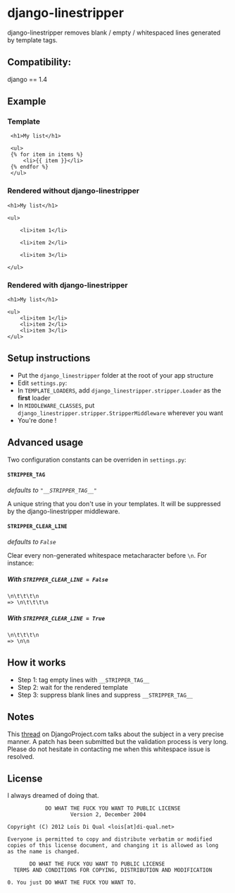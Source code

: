 django-linestripper
====================

django-linestripper removes blank / empty / whitespaced lines generated by template tags.

Compatibility:
--------------

django == 1.4

Example
-------

### Template ###

     <h1>My list</h1>

     <ul>
     {% for item in items %}
         <li>{{ item }}</li>
     {% endfor %}
     </ul>

### Rendered without django-linestripper ###

    <h1>My list</h1>

    <ul>

        <li>item 1</li>

        <li>item 2</li>

        <li>item 3</li>

    </ul>
    
### Rendered with django-linestripper ###

    <h1>My list</h1>

    <ul>
        <li>item 1</li>
        <li>item 2</li>
        <li>item 3</li>
    </ul>

Setup instructions
------------------

 * Put the `django_linestripper` folder at the root of your app structure
 * Edit `settings.py`:
  * In `TEMPLATE_LOADERS`, add `django_linestripper.stripper.Loader` as the **first** loader
  * In `MIDDLEWARE_CLASSES`, put `django_linestripper.stripper.StripperMiddleware` wherever you want
 * You're done !
 
Advanced usage
--------------

Two configuration constants can be overriden in `settings.py`:

#### `STRIPPER_TAG` ####

*defaults to `"__STRIPPER_TAG__"`*

A unique string that you don't use in your templates. It will be suppressed by the django-linestripper middleware.

#### `STRIPPER_CLEAR_LINE` ####

*defaults to `False`*

Clear every non-generated whitespace metacharacter before `\n`. For instance:

##### With `STRIPPER_CLEAR_LINE = False` #####
    \n\t\t\t\n
    => \n\t\t\t\n
    
##### With `STRIPPER_CLEAR_LINE = True` #####
    \n\t\t\t\n
    => \n\n
    
How it works
------------

 * Step 1: tag empty lines with `__STRIPPER_TAG__`    
 * Step 2: wait for the rendered template
 * Step 3: suppress blank lines and suppress `__STRIPPER_TAG__`

Notes
-----

This [thread](https://code.djangoproject.com/ticket/2594) on DjangoProject.com talks about the subject in a very precise manner. A patch has been submitted but the validation process is very long. Please do not hesitate in contacting me when this whitespace issue is resolved.

License
-------

I always dreamed of doing that.

                DO WHAT THE FUCK YOU WANT TO PUBLIC LICENSE 
                        Version 2, December 2004 

    Copyright (C) 2012 Loïs Di Qual <lois[at]di-qual.net> 

    Everyone is permitted to copy and distribute verbatim or modified 
    copies of this license document, and changing it is allowed as long 
    as the name is changed. 

           DO WHAT THE FUCK YOU WANT TO PUBLIC LICENSE 
      TERMS AND CONDITIONS FOR COPYING, DISTRIBUTION AND MODIFICATION 

    0. You just DO WHAT THE FUCK YOU WANT TO.